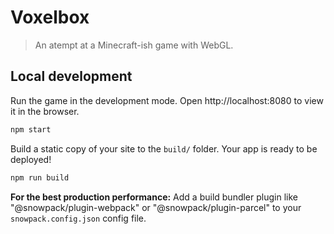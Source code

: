 # Voxelbox

> An atempt at a Minecraft-ish game with WebGL.

## Local development

Run the game in the development mode.
Open http://localhost:8080 to view it in the browser.

```sh
npm start
```

Build a static copy of your site to the `build/` folder.
Your app is ready to be deployed!

```sh
npm run build
```

**For the best production performance:** Add a build bundler plugin like "@snowpack/plugin-webpack" or "@snowpack/plugin-parcel" to your `snowpack.config.json` config file.
